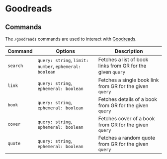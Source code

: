 # Goodreads

## Commands

The `/goodreads` commands are used to interact with [Goodreads](https://goodreads.com).

| Command  | Options                                               | Description                                                |
| -------- | ----------------------------------------------------- | ---------------------------------------------------------- |
| `search` | `query: string`, `limit: number`, `ephemeral: boolean` | Fetches a list of book links from GR for the given `query` |
| `link`   | `query: string`, `ephemeral: boolean`                  | Fetches a single book link from GR for the given `query`   |
| `book`   | `query: string`, `ephemeral: boolean`                  | Fetches details of a book from GR for the given `query`    |
| `cover`  | `query: string`, `ephemeral: boolean`                  | Fetches cover of a book from GR for the given `query`      |
| `quote`  | `query: string`, `ephemeral: boolean`                  | Fetches a random quote from GR for the given `query`       |
